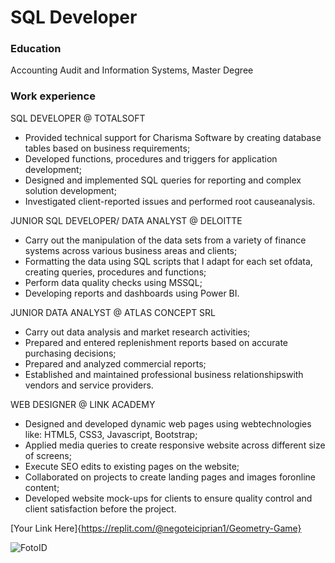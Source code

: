 # SQL Developer

### Education
Accounting Audit and Information Systems, Master Degree

### Work experience

SQL DEVELOPER @ TOTALSOFT
- Provided technical support for Charisma Software by creating database tables based on business requirements;
- Developed functions, procedures and triggers for application development;
- Designed and implemented SQL queries for reporting and complex solution development;
- Investigated client-reported issues and performed root causeanalysis.

JUNIOR SQL DEVELOPER/ DATA ANALYST @ DELOITTE
- Carry out the manipulation of the data sets from a variety of finance systems across various business areas and clients;
- Formatting the data using SQL scripts that I adapt for each set ofdata, creating queries, procedures and functions;
- Perform data quality checks using MSSQL;
- Developing reports and dashboards using Power BI.

JUNIOR DATA ANALYST @ ATLAS CONCEPT SRL
- Carry out data analysis and market research activities;
- Prepared and entered replenishment reports based on accurate purchasing decisions;
- Prepared and analyzed commercial reports;
- Established and maintained professional business relationshipswith vendors and service providers.

WEB DESIGNER @ LINK ACADEMY
- Designed and developed dynamic web pages using webtechnologies like: HTML5, CSS3, Javascript, Bootstrap;
- Applied media queries to create responsive website across different size of screens;
- Execute SEO edits to existing pages on the website;
- Collaborated on projects to create landing pages and images foronline content;
- Developed website mock-ups for clients to ensure quality control and client satisfaction before the project.

[Your Link Here]{https://replit.com/@negoteiciprian1/Geometry-Game}

![FotoID](https://github.com/cipriannegotei/portfolio/assets/65068222/0f4df175-bf3a-4d71-a5c1-d4f28d06e557)


